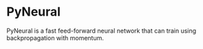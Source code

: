 PyNeural
========

PyNeural is a fast feed-forward neural network that can train using backpropagation with momentum. 
